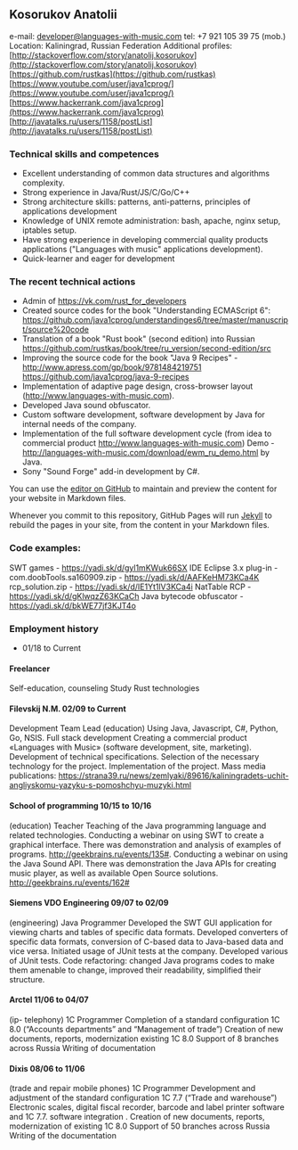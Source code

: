 ## Kosorukov Anatolii

e-mail: developer@languages-with-music.com 
tel:  +7 921 105 39 75 (mob.)
Location: Kaliningrad, Russian Federation 
Additional profiles:
[http://stackoverflow.com/story/anatolij.kosorukov](http://stackoverflow.com/story/anatolij.kosorukov)
[https://github.com/rustkas](https://github.com/rustkas)
[https://www.youtube.com/user/java1cprog/](https://www.youtube.com/user/java1cprog/)
[https://www.hackerrank.com/java1cprog](https://www.hackerrank.com/java1cprog)
[http://javatalks.ru/users/1158/postList](http://javatalks.ru/users/1158/postList)


### Technical skills and competences
* Excellent understanding of common data structures and algorithms complexity.
*  Strong experience in  Java/Rust/JS/C/Go/C++
*  Strong architecture skills: patterns, anti-patterns, principles of applications development
* Knowledge of UNIX remote administration: bash, apache, nginx setup, iptables setup.
* Have strong experience in developing commercial quality products applications ("Languages with music" applications development).
* Quick-learner and eager for development

### The recent technical actions 

* Admin of https://vk.com/rust_for_developers
* Created source codes for the book "Understanding ECMAScript 6": https://github.com/java1cprog/understandinges6/tree/master/manuscript/source%20code
* Translation of a book "Rust book" (second edition) into Russian https://github.com/rustkas/book/tree/ru_version/second-edition/src
* Improving the source code for the book "Java 9 Recipes" - http://www.apress.com/gp/book/9781484219751
https://github.com/java1cprog/java-9-recipes
* Implementation of adaptive page design, cross-browser layout (http://www.languages-with-music.com).
* Developed Java sound obfuscator.
* Custom software development, software development by Java for internal needs of the company.
* Implementation of the full software development cycle (from idea to commercial product http://www.languages-with-music.com) Demo - http://languages-with-music.com/download/ewm_ru_demo.html by Java.
* Sony "Sound Forge" add-in development by C#.


You can use the [editor on GitHub](https://github.com/rustkas/rustkas.github.io/edit/master/index.md) to maintain and preview the content for your website in Markdown files.

Whenever you commit to this repository, GitHub Pages will run [Jekyll](https://jekyllrb.com/) to rebuild the pages in your site, from the content in your Markdown files.

### Code examples:
SWT games - https://yadi.sk/d/gyl1mKWuk66SX
IDE Eclipse 3.x plug-in - com.doobTools.sa160909.zip - https://yadi.sk/d/AAFKeHM73KCa4K
rcp_solution.zip - https://yadi.sk/d/IE1Yt1lV3KCa4i
NatTable RCP - https://yadi.sk/d/gKlwqzZ63KCaCh
Java bytecode obfuscator - https://yadi.sk/d/bkWE77jf3KJT4o

### Employment history 


* 01/18 to Current
#### Freelancer
Self-education, counseling 
Study Rust technologies


#### Filevskij N.M. 02/09 to Current
Development Team Lead
(education)
Using Java, Javascript, C#, Python, Go, NSIS.
Full stack development Creating a commercial product «Languages with Music» (software development, site, marketing).
Development of technical specifications.
Selection of the necessary technology for the project.
Implementation of the project.
Mass media publications:
https://strana39.ru/news/zemlyaki/89616/kaliningradets-uchit-angliyskomu-yazyku-s-pomoshchyu-muzyki.html

#### School of programming 10/15 to 10/16
(education)
Teacher
Teaching of the Java programming language and related technologies.
Conducting a webinar on using SWT to create a graphical interface. There was demonstration and analysis of examples of programs.
http://geekbrains.ru/events/135#.
Conducting a webinar on using the Java Sound API. There was demonstration the Java APIs for creating music player, as well as available Open Source solutions.
http://geekbrains.ru/events/162#

#### Siemens VDO Engineering 09/07 to 02/09
(engineering)
Java Programmer
Developed the SWT GUI application for viewing charts and tables of specific data formats.
Developed converters of specific data formats, conversion of C-based data to Java-based data and vice versa.
Initiated usage of JUnit tests at the company. Developed various of JUnit tests.
Code refactoring: changed Java programs codes to make them amenable to change, improved their readability, simplified their structure.

#### Arctel 11/06 to 04/07 
(ip- telephony)
1C Programmer 
Completion of a standard configuration 1C 8.0 (“Accounts departments” and “Management of trade”)
Creation of new documents, reports, modernization existing 1C 8.0
Support of 8 branches across Russia
Writing of  documentation

#### Dixis 08/06 to 11/06 
(trade and repair mobile phones)
1C Programmer 
Development and adjustment of the standard configuration 1C 7.7 (“Trade and warehouse”)
Electronic scales, digital fiscal recorder, barcode and label printer software and 1C 7.7. software integration .
Creation of new documents, reports, modernization of existing 1C 8.0
Support of 50 branches across Russia
Writing of the documentation
 

